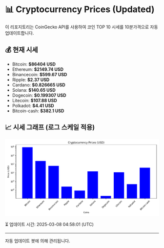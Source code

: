 
# 📊 Cryptocurrency Prices (Updated)

이 리포지토리는 CoinGecko API를 사용하여 코인 TOP 10 시세를 10분가격으로 자동 업데이트합니다.

## 💰 현재 시세
- Bitcoin: **$86404 USD**
- Ethereum: **$2149.74 USD**
- Binancecoin: **$599.67 USD**
- Ripple: **$2.37 USD**
- Cardano: **$0.826665 USD**
- Solana: **$140.65 USD**
- Dogecoin: **$0.199307 USD**
- Litecoin: **$107.88 USD**
- Polkadot: **$4.41 USD**
- Bitcoin-cash: **$382.1 USD**

## 📈 시세 그래프 (로그 스케일 적용)
![Crypto Prices](crypto_prices.png)

⏳ 업데이트 시간: 2025-03-08 04:58:01 (UTC)

---
자동 업데이트 봇에 의해 관리됩니다.

